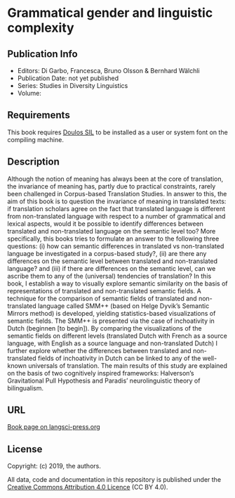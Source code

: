 # Grammatical gender and linguistic complexity

## Publication Info

- Editors: Di Garbo, Francesca, Bruno Olsson & Bernhard Wälchli
- Publication Date: not yet published
- Series: Studies in Diversity Linguistics  
- Volume: 

## Requirements
This book requires [Doulos SIL](https://software.sil.org/doulos/) to be installed as a user or system font on the compiling machine.

## Description
Although the notion of meaning has always been at the core of translation, the invariance of meaning has, partly due to practical constraints, rarely been challenged in Corpus-based Translation Studies. In answer to this, the aim of this book is to question the invariance of meaning in translated texts: if translation scholars agree on the fact that translated language is different from non-translated language with respect to a number of grammatical and lexical aspects, would it be possible to identify differences between translated and non-translated language on the semantic level too? More specifically, this books tries to formulate an answer to the following three questions: (i) how can semantic differences in translated vs non-translated language be investigated in a corpus-based study?, (ii) are there any differences on the semantic level between translated and non-translated language? and (iii) if there are differences on the semantic level, can we ascribe them to any of the (universal) tendencies of translation? In this book, I establish a way to visually explore semantic similarity on the basis of representations of translated and non-translated semantic fields. A technique for the comparison of semantic fields of translated and non-translated language called SMM++ (based on Helge Dyvik’s Semantic Mirrors method) is developed, yielding statistics-based visualizations of semantic fields. The SMM++ is presented via the case of inchoativity in Dutch (beginnen [to begin]). By comparing the visualizations of the semantic fields on different levels (translated Dutch with French as a source language, with English as a source language and non-translated Dutch) I further explore whether the differences between translated and non-translated fields of inchoativity in Dutch can be linked to any of the well-known universals of translation. The main results of this study are explained on the basis of two cognitively inspired frameworks: Halverson’s Gravitational Pull Hypothesis and Paradis’ neurolinguistic theory of bilingualism.



## URL

[Book page on langsci-press.org](http://langsci-press.org/catalog/book/237)


## License

Copyright: (c) 2019, the authors.

All data, code and documentation in this repository is published under the
[Creative Commons Attribution 4.0 Licence](http://creativecommons.org/licenses/by/4.0/)
(CC BY 4.0).
